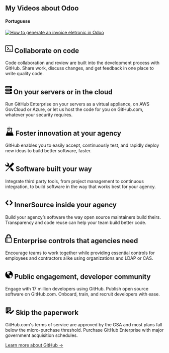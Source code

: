 ## My Videos about Odoo


#### Portuguese

[![How to generate an invoice eletronic in Odoo](http://img.youtube.com/vi/jKumkn4LqCI/0.jpg)](https://www.youtube.com/watch?v=jKumkn4LqCI "Odoo Invoice Eletronic")

<section class="container-lg p-responsive py-5 py-md-6 my-lg-6">
  <div class="clearfix gutter-spacious">
    <div class="mb-3 mb-md-5 col-md-6 float-left">
      <h2 class="alt-h3 mb-2">
        <svg height="28" class="octicon octicon-terminal fill-blue d-inline mr-2" aria-label="terminal" viewBox="0 0 14 16" version="1.1" width="24" role="img"><path fill-rule="evenodd" d="M7 10h4v1H7v-1zm-3 1l3-3-3-3-.75.75L5.5 8l-2.25 2.25L4 11zm10-8v10c0 .55-.45 1-1 1H1c-.55 0-1-.45-1-1V3c0-.55.45-1 1-1h12c.55 0 1 .45 1 1zm-1 0H1v10h12V3z"></path></svg>
        Collaborate on code
      </h2>
      <p class="text-gray">Code collaboration and review are built into the development process with GitHub. Share work, discuss changes, and get feedback in one place to write quality code.</p>
    </div>
    <div class="mb-3 mb-md-5 col-md-6 float-left">
      <h2 class="alt-h3 mb-2">
        <svg height="28" class="octicon octicon-server fill-blue d-inline mr-2" aria-label="server" viewBox="0 0 12 16" version="1.1" width="21" role="img"><path fill-rule="evenodd" d="M11 6H1c-.55 0-1 .45-1 1v2c0 .55.45 1 1 1h10c.55 0 1-.45 1-1V7c0-.55-.45-1-1-1zM2 9H1V7h1v2zm2 0H3V7h1v2zm2 0H5V7h1v2zm2 0H7V7h1v2zm3-8H1c-.55 0-1 .45-1 1v2c0 .55.45 1 1 1h10c.55 0 1-.45 1-1V2c0-.55-.45-1-1-1zM2 4H1V2h1v2zm2 0H3V2h1v2zm2 0H5V2h1v2zm2 0H7V2h1v2zm3-1h-1V2h1v1zm0 8H1c-.55 0-1 .45-1 1v2c0 .55.45 1 1 1h10c.55 0 1-.45 1-1v-2c0-.55-.45-1-1-1zm-9 3H1v-2h1v2zm2 0H3v-2h1v2zm2 0H5v-2h1v2zm2 0H7v-2h1v2z"></path></svg>
        On your servers or in the cloud
      </h2>
      <p class="text-gray">Run GitHub Enterprise on your servers as a virtual appliance, on AWS GovCloud or Azure, or let us host the code for you on GitHub.com, whatever your security requires.</p>
    </div>
  </div>

  <div class="clearfix gutter-spacious">
    <div class="mb-3 mb-md-5 col-md-6 float-left">
      <h2 class="alt-h3 mb-2">
        <svg height="28" class="octicon octicon-beaker fill-blue d-inline mr-2" aria-label="beaker" viewBox="0 0 16 16" version="1.1" width="28" role="img"><path fill-rule="evenodd" d="M14.84 14.59L11.46 7V3h1V2h-9v1h1v4l-3.37 7.59A1 1 0 0 0 2 16h11.94c.72 0 1.2-.75.91-1.41h-.01zM4.21 10l1.25-3V3h5v4l1.25 3h-7.5zm4.25-2h1v1h-1V8zm-1-1h-1V6h1v1zm0-3h1v1h-1V4zm0-3h-1V0h1v1z"></path></svg>
        Foster innovation at your agency
      </h2>
      <p class="text-gray">GitHub enables you to easily accept, continuously test, and rapidly deploy new ideas to build better software, faster.</p>
    </div>
    <div class="mb-3 mb-md-5 col-md-6 float-left">
      <h2 class="alt-h3 mb-2">
        <svg height="28" class="octicon octicon-tools fill-blue d-inline mr-2" aria-label="tools" viewBox="0 0 16 16" version="1.1" width="28" role="img"><path fill-rule="evenodd" d="M4.48 7.27c.26.26 1.28 1.33 1.28 1.33l.56-.58-.88-.91 1.69-1.8s-.76-.74-.43-.45c.32-1.19.03-2.51-.87-3.44C4.93.5 3.66.2 2.52.51l1.93 2-.51 1.96-1.89.52-1.93-2C-.19 4.17.1 5.48 1 6.4c.94.98 2.29 1.26 3.48.87zm6.44 1.94l-2.33 2.3 3.84 3.98c.31.33.73.49 1.14.49.41 0 .82-.16 1.14-.49.63-.65.63-1.7 0-2.35l-3.79-3.93zM16 2.53L13.55 0 6.33 7.46l.88.91-4.31 4.46-.99.53-1.39 2.27.35.37 2.2-1.44.51-1.02L7.9 9.08l.88.91L16 2.53z"></path></svg>
        Software built your way
      </h2>
      <p class="text-gray">Integrate third party tools, from project management to continuous integration, to build software in the way that works best for your agency.</p>
    </div>
  </div>

  <div class="clearfix gutter-spacious">
    <div class="mb-3 mb-md-5 col-md-6 float-left">
      <h2 class="alt-h3 mb-2">
        <svg height="28" class="octicon octicon-code fill-blue d-inline mr-2" aria-label="code" viewBox="0 0 14 16" version="1.1" width="24" role="img"><path fill-rule="evenodd" d="M9.5 3L8 4.5 11.5 8 8 11.5 9.5 13 14 8 9.5 3zm-5 0L0 8l4.5 5L6 11.5 2.5 8 6 4.5 4.5 3z"></path></svg>
        InnerSource inside your agency
      </h2>
      <p class="text-gray">Build your agency’s software the way open source maintainers build theirs. Transparency and code reuse can help your team build better code.</p>
    </div>
    <div class="mb-3 mb-md-5 col-md-6 float-left">
      <h2 class="alt-h3 mb-2">
        <svg height="28" class="octicon octicon-lock fill-blue d-inline mr-2" aria-label="lock" viewBox="0 0 12 16" version="1.1" width="21" role="img"><path fill-rule="evenodd" d="M4 13H3v-1h1v1zm8-6v7c0 .55-.45 1-1 1H1c-.55 0-1-.45-1-1V7c0-.55.45-1 1-1h1V4c0-2.2 1.8-4 4-4s4 1.8 4 4v2h1c.55 0 1 .45 1 1zM3.8 6h4.41V4c0-1.22-.98-2.2-2.2-2.2-1.22 0-2.2.98-2.2 2.2v2H3.8zM11 7H2v7h9V7zM4 8H3v1h1V8zm0 2H3v1h1v-1z"></path></svg>
        Enterprise controls that agencies need
      </h2>
      <p class="text-gray">Encourage teams to work together while providing essential controls for employees and contractors alike using organizations and LDAP or CAS.</p>
    </div>
  </div>

  <div class="clearfix gutter-spacious">
    <div class="mb-3 mb-md-5 col-md-6 float-left">
      <h2 class="alt-h3 mb-2">
        <svg height="28" class="octicon octicon-globe fill-blue d-inline mr-2" aria-label="globe" viewBox="0 0 14 16" version="1.1" width="24" role="img"><path fill-rule="evenodd" d="M7 1C3.14 1 0 4.14 0 8s3.14 7 7 7c.48 0 .94-.05 1.38-.14-.17-.08-.2-.73-.02-1.09.19-.41.81-1.45.2-1.8-.61-.35-.44-.5-.81-.91-.37-.41-.22-.47-.25-.58-.08-.34.36-.89.39-.94.02-.06.02-.27 0-.33 0-.08-.27-.22-.34-.23-.06 0-.11.11-.2.13-.09.02-.5-.25-.59-.33-.09-.08-.14-.23-.27-.34-.13-.13-.14-.03-.33-.11s-.8-.31-1.28-.48c-.48-.19-.52-.47-.52-.66-.02-.2-.3-.47-.42-.67-.14-.2-.16-.47-.2-.41-.04.06.25.78.2.81-.05.02-.16-.2-.3-.38-.14-.19.14-.09-.3-.95s.14-1.3.17-1.75c.03-.45.38.17.19-.13-.19-.3 0-.89-.14-1.11-.13-.22-.88.25-.88.25.02-.22.69-.58 1.16-.92.47-.34.78-.06 1.16.05.39.13.41.09.28-.05-.13-.13.06-.17.36-.13.28.05.38.41.83.36.47-.03.05.09.11.22s-.06.11-.38.3c-.3.2.02.22.55.61s.38-.25.31-.55c-.07-.3.39-.06.39-.06.33.22.27.02.5.08.23.06.91.64.91.64-.83.44-.31.48-.17.59.14.11-.28.3-.28.3-.17-.17-.19.02-.3.08-.11.06-.02.22-.02.22-.56.09-.44.69-.42.83 0 .14-.38.36-.47.58-.09.2.25.64.06.66-.19.03-.34-.66-1.31-.41-.3.08-.94.41-.59 1.08.36.69.92-.19 1.11-.09.19.1-.06.53-.02.55.04.02.53.02.56.61.03.59.77.53.92.55.17 0 .7-.44.77-.45.06-.03.38-.28 1.03.09.66.36.98.31 1.2.47.22.16.08.47.28.58.2.11 1.06-.03 1.28.31.22.34-.88 2.09-1.22 2.28-.34.19-.48.64-.84.92s-.81.64-1.27.91c-.41.23-.47.66-.66.8 3.14-.7 5.48-3.5 5.48-6.84 0-3.86-3.14-7-7-7L7 1zm1.64 6.56c-.09.03-.28.22-.78-.08-.48-.3-.81-.23-.86-.28 0 0-.05-.11.17-.14.44-.05.98.41 1.11.41.13 0 .19-.13.41-.05.22.08.05.13-.05.14zM6.34 1.7c-.05-.03.03-.08.09-.14.03-.03.02-.11.05-.14.11-.11.61-.25.52.03-.11.27-.58.3-.66.25zm1.23.89c-.19-.02-.58-.05-.52-.14.3-.28-.09-.38-.34-.38-.25-.02-.34-.16-.22-.19.12-.03.61.02.7.08.08.06.52.25.55.38.02.13 0 .25-.17.25zm1.47-.05c-.14.09-.83-.41-.95-.52-.56-.48-.89-.31-1-.41-.11-.1-.08-.19.11-.34.19-.15.69.06 1 .09.3.03.66.27.66.55.02.25.33.5.19.63h-.01z"></path></svg>
        Public engagement, developer community
      </h2>
      <p class="text-gray">Engage with 17 million developers using GitHub. Publish open source software on GitHub.com. Onboard, train, and recruit developers with ease.</p>
    </div>
    <div class="mb-3 mb-md-5 col-md-6 float-left">
      <h2 class="alt-h3 mb-2">
        <svg height="28" class="octicon octicon-checklist fill-blue d-inline mr-2" aria-label="checklist" viewBox="0 0 16 16" version="1.1" width="28" role="img"><path fill-rule="evenodd" d="M16 8.5l-6 6-3-3L8.5 10l1.5 1.5L14.5 7 16 8.5zM5.7 12.2l.8.8H2c-.55 0-1-.45-1-1V3c0-.55.45-1 1-1h7c.55 0 1 .45 1 1v6.5l-.8-.8c-.39-.39-1.03-.39-1.42 0L5.7 10.8a.996.996 0 0 0 0 1.41v-.01zM4 4h5V3H4v1zm0 2h5V5H4v1zm0 2h3V7H4v1zM3 9H2v1h1V9zm0-2H2v1h1V7zm0-2H2v1h1V5zm0-2H2v1h1V3z"></path></svg>
        Skip the paperwork
      </h2>
      <p class="text-gray">GitHub.com's terms of service are approved by the GSA and most plans fall below the micro-purchase threshold. Purchase GitHub Enterprise with major government acquisition schedules.</p>
    </div>
  </div>

  <p class="text-center">
    <a href="https://github.com/features" class="btn btn-outline">Learn more about GitHub →</a>
  </p>
</section>
